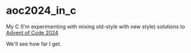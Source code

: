 # aoc2024_in_c

My C (I'm experimenting with mixing old-style with new style) solutions to [Advent of Code 2024](https://adventofcode.com)

We'll see how far I get.

